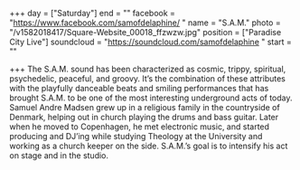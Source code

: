 +++
day = ["Saturday"]
end = ""
facebook = "https://www.facebook.com/samofdelaphine/ "
name = "S.A.M."
photo = "/v1582018417/Square-Website_00018_ffzwzw.jpg"
position = ["Paradise City Live"]
soundcloud = "https://soundcloud.com/samofdelaphine "
start = ""

+++
The S.A.M. sound has been characterized as cosmic, trippy, spiritual, psychedelic, peaceful, and groovy. It’s the combination of these attributes with the playfully danceable beats and smiling performances that has brought S.A.M. to be one of the most interesting underground acts of today. Samuel Andre Madsen grew up in a religious family in the countryside of Denmark, helping out in church playing the drums and bass guitar. Later when he moved to Copenhagen, he met electronic music, and started producing and DJ’ing while studying Theology at the University and working as a church keeper on the side. S.A.M.’s goal is to intensify his act on stage and in the studio.